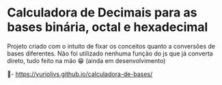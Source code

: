 # Calculadora de Decimais para as bases binária, octal e hexadecimal

Projeto criado com o intuito de fixar os conceitos quanto a conversões de bases diferentes. Não foi utilizado nenhuma função do js que já converta direto, tudo feito na mão 😁 (ainda em desenvolvimento)

🔗- https://yuriolivs.github.io/calculadora-de-bases/ 
